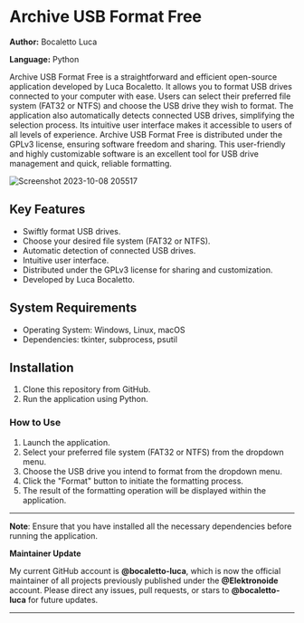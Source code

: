 # Archive USB Format Free

**Author:** Bocaletto Luca

**Language:** Python

Archive USB Format Free is a straightforward and efficient open-source application developed by Luca Bocaletto. It allows you to format USB drives connected to your computer with ease. Users can select their preferred file system (FAT32 or NTFS) and choose the USB drive they wish to format. The application also automatically detects connected USB drives, simplifying the selection process. Its intuitive user interface makes it accessible to users of all levels of experience. Archive USB Format Free is distributed under the GPLv3 license, ensuring software freedom and sharing. This user-friendly and highly customizable software is an excellent tool for USB drive management and quick, reliable formatting.

![Screenshot 2023-10-08 205517](https://github.com/elektronoide/Archive-USB-Format-Free/assets/134635227/915cbd61-12d8-40a2-848a-4c4c5e1d0baf)

## Key Features

- Swiftly format USB drives.
- Choose your desired file system (FAT32 or NTFS).
- Automatic detection of connected USB drives.
- Intuitive user interface.
- Distributed under the GPLv3 license for sharing and customization.
- Developed by Luca Bocaletto.

## System Requirements

- Operating System: Windows, Linux, macOS
- Dependencies: tkinter, subprocess, psutil

## Installation

1. Clone this repository from GitHub.
2. Run the application using Python.

### How to Use

1. Launch the application.
2. Select your preferred file system (FAT32 or NTFS) from the dropdown menu.
3. Choose the USB drive you intend to format from the dropdown menu.
4. Click the "Format" button to initiate the formatting process.
5. The result of the formatting operation will be displayed within the application.

---

**Note**: Ensure that you have installed all the necessary dependencies before running the application.

**Maintainer Update**

My current GitHub account is **@bocaletto-luca**, which is now the official maintainer of all projects previously published under the **@Elektronoide** account. Please direct any issues, pull requests, or stars to **@bocaletto-luca** for future updates.

---
